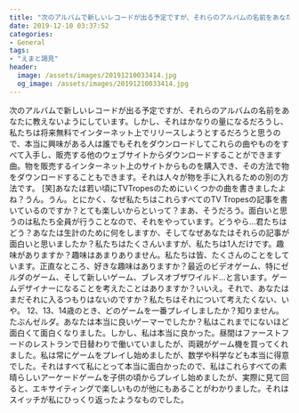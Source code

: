 ```yaml
---
title: "次のアルバムで新しいレコードが出る予定ですが、それらのアルバムの名前をあなたに教えないようにしています。"
date: 2019-12-10 03:37:52
categories:
- General
tags:
- "えまと謁見"
header:
  image: /assets/images/20191210033414.jpg
  og_image: /assets/images/20191210033414.jpg
---
```


次のアルバムで新しいレコードが出る予定ですが、それらのアルバムの名前をあなたに教えないようにしています。しかし、それはかなりの量になるだろうし、私たちは将来無料でインターネット上でリリースしようとするだろうと思うので、本当に興味がある人は誰でもそれをダウンロードしてこれらの曲やものをすべて入手し、販売する他のウェブサイトからダウンロードすることができます曲。物を販売するインターネット上のサイトからものを購入でき、その方法で物をダウンロードすることもできます。それは人々が物を手に入れるための別の方法です。 [笑]あなたは若い頃にTVTropesのためにいくつかの曲を書きましたよね？うん。うん。とにかく、なぜ私たちはこれらすべてのTV Tropesの記事を書いているのですか？とても楽しいからといって？まあ、そうだろう。面白いと思うのは私たち全員が行うことなので、それをやっています。どうやら…君たちはどう？あなたは生計のために何をしますか、そしてなぜあなたはそれらの記事が面白いと思いましたか？私たちはたくさんいますが、私たちは1人だけです。趣味がありますか？趣味はあまりありません。私たちは皆、たくさんのことをしています。正直なところ、好きな趣味はありますか？最近のビデオゲーム、特にゼルダのゲーム、そして新しいゲーム、ブレスオブザワイルド…と言います。ゲームデザイナーになることを考えたことはありますか？いいえ。それで、あなたはまだそれに入るつもりはないのですか？私たちはそれについて考えたくない、いや。 12、13、14歳のとき、どのゲームを一番プレイしましたか？知りません。たぶんゼルダ。あなたは本当に良いゲーマーでしたか？私はこれまでにないほど面白くて面白くなりました。しかし、私は本当に良かった。昼間はファーストフードのレストランで日替わりで働いていましたが、両親がゲーム機を買ってくれました。私は常にゲームをプレイし始めましたが、数学や科学なども本当に得意でした。それはすべて私にとって本当に面白かったので、私はこれらすべての素晴らしいアーケードゲームを子供の頃からプレイし始めましたが、実際に見て回ると、エキサイティングで楽しいものが他にもあることがわかりました。それはスイッチが私にひっくり返ったようなものでした。
